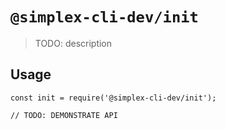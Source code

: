 # `@simplex-cli-dev/init`

> TODO: description

## Usage

```
const init = require('@simplex-cli-dev/init');

// TODO: DEMONSTRATE API
```
